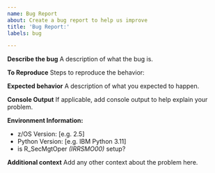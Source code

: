 ```yaml
---
name: Bug Report
about: Create a bug report to help us improve
title: 'Bug Report:'
labels: bug

---
```


**Describe the bug**
A description of what the bug is.

**To Reproduce**
Steps to reproduce the behavior:

**Expected behavior**
A description of what you expected to happen.

**Console Output**
If applicable, add console output to help explain your problem.

**Environment Information:**
 - z/OS Version: [e.g. 2.5]
 - Python Version: [e.g. IBM Python 3.11]
 - is R_SecMgtOper _(IRRSMO00)_ setup?

**Additional context**
Add any other context about the problem here.
